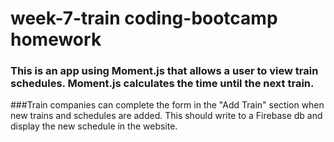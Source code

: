 # week-7-train coding-bootcamp homework
### This is an app using Moment.js that allows a user to view train schedules. Moment.js calculates the time until the next train.

###Train companies can complete the form in the "Add Train" section when new trains and schedules are added. This should write to a Firebase db and display the new schedule in the website.